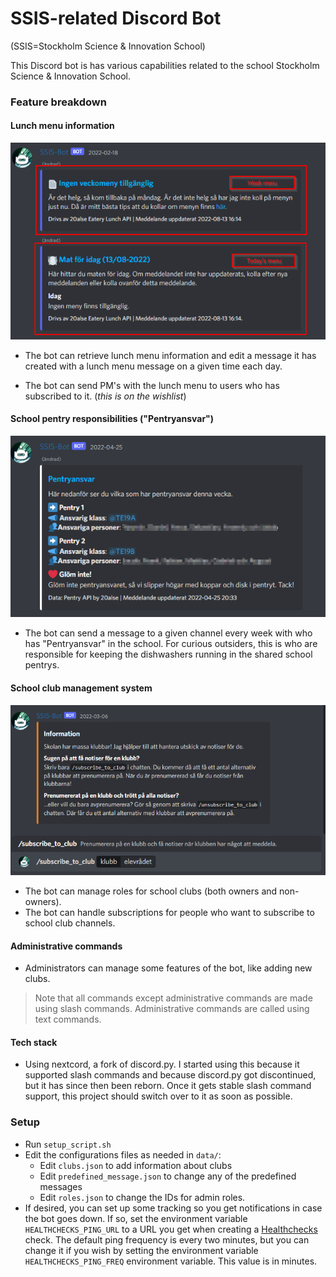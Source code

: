# SSIS-related Discord Bot

(SSIS=Stockholm Science & Innovation School)

This Discord bot is has various capabilities related to the school Stockholm Science & Innovation School.

### Feature breakdown

#### Lunch menu information

![Week menu message](screenshots/week_menu.png)
* The bot can retrieve lunch menu information and edit a message it has created with a lunch menu message on a given time each day. 

* The bot can send PM's with the lunch menu to users who has subscribed to it. (*this is on the wishlist*)

#### School pentry responsibilities ("Pentryansvar")

![Pentryansvar message](screenshots/pentry.png)

* The bot can send a message to a given channel every week with who has "Pentryansvar" in the school.
For curious outsiders, this is who are responsible for keeping the dishwashers running in the shared school
pentrys.

#### School club management system

![Clubs](screenshots/clubs.png)

* The bot can manage roles for school clubs (both owners and non-owners).
* The bot can handle subscriptions for people who want to subscribe to school club channels.

#### Administrative commands

* Administrators can manage some features of the bot, like adding new clubs.

> Note that all commands except administrative commands are made using slash commands. Administrative commands are called using text commands.

#### Tech stack

* Using nextcord, a fork of discord.py. I started using this because it supported slash commands and because discord.py got discontinued,
but it has since then been reborn. Once it gets stable slash command support, this project should switch over to it as soon as possible.

### Setup

 
* Run `setup_script.sh`
* Edit the configurations files as needed in `data/`:
  * Edit `clubs.json` to add information about clubs
  * Edit `predefined_message.json` to change any of the predefined messages
  * Edit `roles.json` to change the IDs for admin roles.
* If desired, you can set up some tracking so you get notifications in case the bot goes down.
If so, set the environment variable `HEALTHCHECKS_PING_URL` to a URL you get when creating a [Healthchecks](https://healthchecks.io)
check. The default ping frequency is every two minutes, but you can change it if you wish by setting the environment variable `HEALTHCHECKS_PING_FREQ`
environment variable. This value is in minutes.